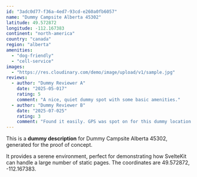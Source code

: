 ```yaml
---
id: "3adc0d77-f36a-4ed7-93cd-e260a0fb6057"
name: "Dummy Campsite Alberta 45302"
latitude: 49.572872
longitude: -112.167383
continent: "north-america"
country: "canada"
region: "alberta"
amenities:
  - "dog-friendly"
  - "cell-service"
images:
  - "https://res.cloudinary.com/demo/image/upload/v1/sample.jpg"
reviews:
  - author: "Dummy Reviewer A"
    date: "2025-05-017"
    rating: 5
    comment: "A nice, quiet dummy spot with some basic amenities."
  - author: "Dummy Reviewer B"
    date: "2025-07-025"
    rating: 3
    comment: "Found it easily. GPS was spot on for this dummy location."
---
```


This is a **dummy description** for Dummy Campsite Alberta 45302, generated for the proof of concept.

It provides a serene environment, perfect for demonstrating how SvelteKit can handle a large number of static pages. The coordinates are 49.572872, -112.167383.
